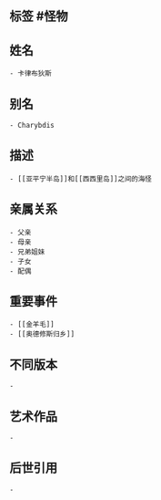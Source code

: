 ## 标签  #怪物
## 姓名
	- 卡律布狄斯
## 别名
	- Charybdis
## 描述
	- [[亚平宁半岛]]和[[西西里岛]]之间的海怪
## 亲属关系
	- 父亲
	- 母亲
	- 兄弟姐妹
	- 子女
	- 配偶
## 重要事件
	- [[金羊毛]]
	- [[奥德修斯归乡]]
## 不同版本
	-
## 艺术作品
	-
## 后世引用
	-
